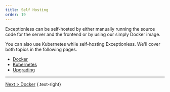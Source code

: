 ```yaml
---
title: Self Hosting
order: 19
---
```


Exceptionless can be self-hosted by either manually running the source code for the server and the frontend or by using our simply Docker image.

You can also use Kubernetes while self-hosting Exceptionless. We'll cover both topics in the following pages.

* [Docker](docker.md)
* [Kubernetes](kubernetes.md)
* [Upgrading](upgrading-self-hosted-instance.md)

---

[Next > Docker](docker) {.text-right}
